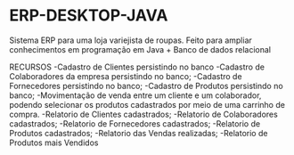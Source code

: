 # ERP-DESKTOP-JAVA
Sistema ERP para uma loja variejista de roupas. Feito para ampliar conhecimentos em programação em Java + Banco de dados relacional


RECURSOS
-Cadastro de Clientes persistindo no banco
-Cadastro de Colaboradores da empresa persistindo no banco;
-Cadastro de Fornecedores persistindo no banco;
-Cadastro de Produtos persistindo no banco;
-Movimentação de venda entre um cliente e um colaborador, podendo selecionar os produtos cadastrados por meio de uma carrinho de compra.
-Relatorio de Clientes cadastrados;
-Relatorio de Colaboradores cadastrados;
-Relatorio de Fornecedores cadastrados;
-Relatorio de Produtos cadastrados;
-Relatorio das Vendas realizadas;
-Relatorio de Produtos mais Vendidos

